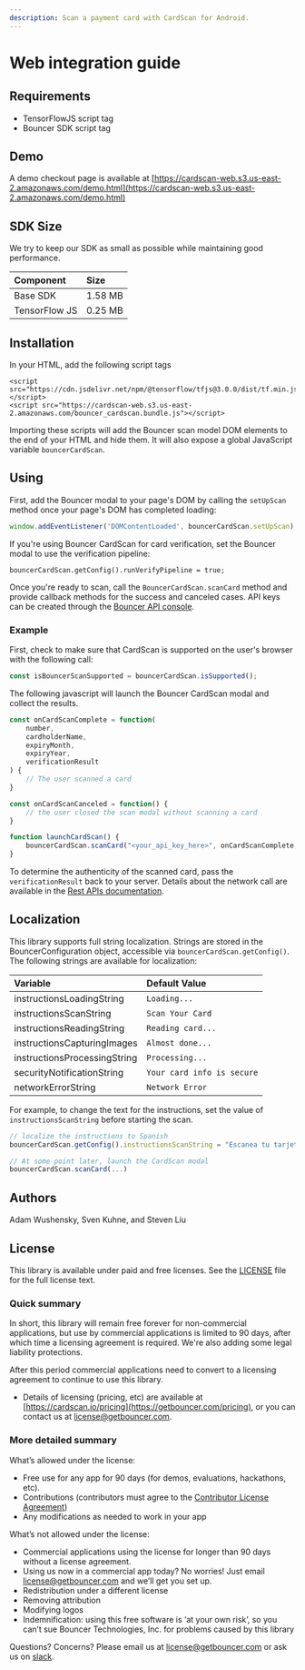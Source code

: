 ```yaml
---
description: Scan a payment card with CardScan for Android.
---
```


# Web integration guide

## Requirements

* TensorFlowJS script tag
* Bouncer SDK script tag

## Demo

A demo checkout page is available at [https://cardscan-web.s3.us-east-2.amazonaws.com/demo.html](https://cardscan-web.s3.us-east-2.amazonaws.com/demo.html)

## SDK Size

We try to keep our SDK as small as possible while maintaining good performance.

| Component | Size |
| :--- | :--- |
| Base SDK | 1.58 MB |
| TensorFlow JS | 0.25 MB |

## Installation

In your HTML, add the following script tags

```markup
<script src="https://cdn.jsdelivr.net/npm/@tensorflow/tfjs@3.0.0/dist/tf.min.js"></script>
<script src="https://cardscan-web.s3.us-east-2.amazonaws.com/bouncer_cardscan.bundle.js"></script>
```

Importing these scripts will add the Bouncer scan model DOM elements to the end of your HTML and hide them. It will also expose a global JavaScript variable `bouncerCardScan`.

## Using

First, add the Bouncer modal to your page's DOM by calling the `setUpScan` method once your page's DOM has completed loading:

```javascript
window.addEventListener('DOMContentLoaded', bouncerCardScan.setUpScan);
```

If you're using Bouncer CardScan for card verification, set the Bouncer modal to use the verification pipeline:

```text
bouncerCardScan.getConfig().runVerifyPipeline = true;
```

Once you're ready to scan, call the `BouncerCardScan.scanCard` method and provide callback methods for the success and canceled cases. API keys can be created through the [Bouncer API console](https://api.getbouncer.com/console).

### Example

First, check to make sure that CardScan is supported on the user's browser with the following call:

```javascript
const isBouncerScanSupported = bouncerCardScan.isSupported();
```

The following javascript will launch the Bouncer CardScan modal and collect the results.

```javascript
const onCardScanComplete = function(
    number,
    cardholderName,
    expiryMonth,
    expiryYear,
    verificationResult
) {
    // The user scanned a card
}

const onCardScanCanceled = function() {
    // the user closed the scan modal without scanning a card
}

function launchCardScan() {
    bouncerCardScan.scanCard("<your_api_key_here>", onCardScanComplete, onCardScanCanceled);
}
```

To determine the authenticity of the scanned card, pass the `verificationResult` back to your server. Details about the network call are available in the [Rest APIs documentation](rest-apis/v1-card-verify.md).

## Localization

This library supports full string localization. Strings are stored in the BouncerConfiguration object, accessible via `bouncerCardScan.getConfig()`. The following strings are available for localization:

| Variable | Default Value |
| :--- | :--- |
| instructionsLoadingString | `Loading...` |
| instructionsScanString | `Scan Your Card` |
| instructionsReadingString | `Reading card...` |
| instructionsCapturingImages | `Almost done...` |
| instructionsProcessingString | `Processing...` |
| securityNotificationString | `Your card info is secure` |
| networkErrorString | `Network Error` |

For example, to change the text for the instructions, set the value of `instructionsScanString` before starting the scan.

```javascript
// localize the instructions to Spanish
bouncerCardScan.getConfig().instructionsScanString = "Escanea tu tarjeta";

// At some point later, launch the CardScan modal
bouncerCardScan.scanCard(...)
```

## Authors

Adam Wushensky, Sven Kuhne, and Steven Liu

## License

This library is available under paid and free licenses. See the [LICENSE](https://github.com/getbouncer/cardscan-web/blob/master/LICENSE) file for the full license text.

### Quick summary

In short, this library will remain free forever for non-commercial applications, but use by commercial applications is limited to 90 days, after which time a licensing agreement is required. We're also adding some legal liability protections.

After this period commercial applications need to convert to a licensing agreement to continue to use this library.

* Details of licensing \(pricing, etc\) are available at [https://cardscan.io/pricing](https://getbouncer.com/pricing), or you can contact us at [license@getbouncer.com](mailto:license@getbouncer.com).

### More detailed summary

What’s allowed under the license:

* Free use for any app for 90 days \(for demos, evaluations, hackathons, etc\).
* Contributions \(contributors must agree to the [Contributor License Agreement](https://github.com/getbouncer/cardscan-web/blob/master/Contributor%20License%20Agreement)\)
* Any modifications as needed to work in your app

What’s not allowed under the license:

* Commercial applications using the license for longer than 90 days without a license agreement.
* Using us now in a commercial app today? No worries! Just email [license@getbouncer.com](mailto:license@getbouncer.com) and we’ll get you set up.
* Redistribution under a different license
* Removing attribution
* Modifying logos
* Indemnification: using this free software is ‘at your own risk’, so you can’t sue Bouncer Technologies, Inc. for problems caused by this library

Questions? Concerns? Please email us at [license@getbouncer.com](mailto:license@getbouncer.com) or ask us on [slack](https://getbouncer.slack.com/).


